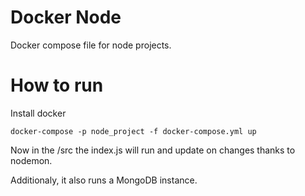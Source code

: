 # Docker Node

Docker compose file for node projects.

# How to run

Install docker
```
docker-compose -p node_project -f docker-compose.yml up
```

Now in the /src the index.js will run and update on changes thanks to nodemon.

Additionaly, it also runs a MongoDB instance. 
